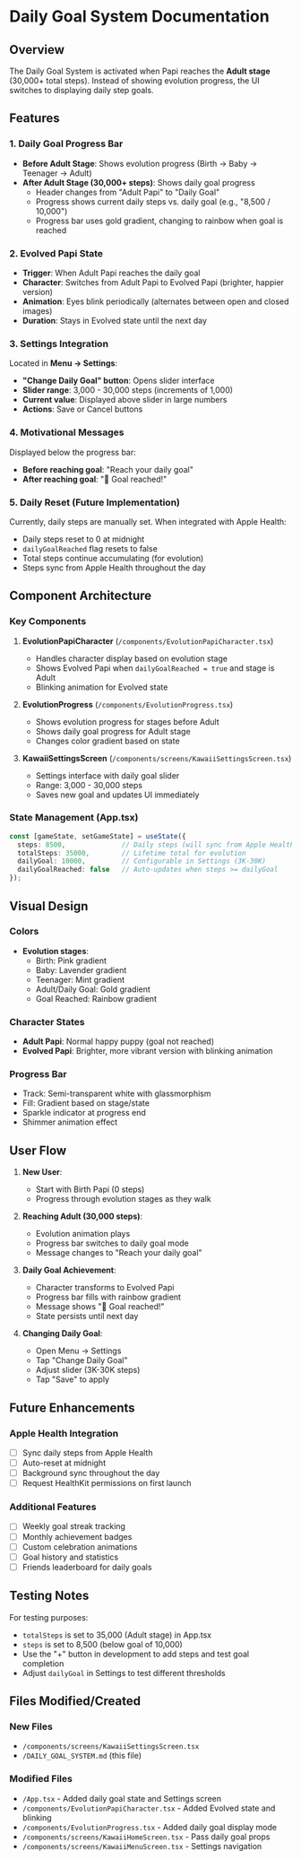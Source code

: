 # Daily Goal System Documentation

## Overview
The Daily Goal System is activated when Papi reaches the **Adult stage** (30,000+ total steps). Instead of showing evolution progress, the UI switches to displaying daily step goals.

## Features

### 1. Daily Goal Progress Bar
- **Before Adult Stage**: Shows evolution progress (Birth → Baby → Teenager → Adult)
- **After Adult Stage (30,000+ steps)**: Shows daily goal progress
  - Header changes from "Adult Papi" to "Daily Goal"
  - Progress shows current daily steps vs. daily goal (e.g., "8,500 / 10,000")
  - Progress bar uses gold gradient, changing to rainbow when goal is reached

### 2. Evolved Papi State
- **Trigger**: When Adult Papi reaches the daily goal
- **Character**: Switches from Adult Papi to Evolved Papi (brighter, happier version)
- **Animation**: Eyes blink periodically (alternates between open and closed images)
- **Duration**: Stays in Evolved state until the next day

### 3. Settings Integration
Located in **Menu → Settings**:
- **"Change Daily Goal" button**: Opens slider interface
- **Slider range**: 3,000 - 30,000 steps (increments of 1,000)
- **Current value**: Displayed above slider in large numbers
- **Actions**: Save or Cancel buttons

### 4. Motivational Messages
Displayed below the progress bar:
- **Before reaching goal**: "Reach your daily goal"
- **After reaching goal**: "🎉 Goal reached!"

### 5. Daily Reset (Future Implementation)
Currently, daily steps are manually set. When integrated with Apple Health:
- Daily steps reset to 0 at midnight
- `dailyGoalReached` flag resets to false
- Total steps continue accumulating (for evolution)
- Steps sync from Apple Health throughout the day

## Component Architecture

### Key Components
1. **EvolutionPapiCharacter** (`/components/EvolutionPapiCharacter.tsx`)
   - Handles character display based on evolution stage
   - Shows Evolved Papi when `dailyGoalReached = true` and stage is Adult
   - Blinking animation for Evolved state

2. **EvolutionProgress** (`/components/EvolutionProgress.tsx`)
   - Shows evolution progress for stages before Adult
   - Shows daily goal progress for Adult stage
   - Changes color gradient based on state

3. **KawaiiSettingsScreen** (`/components/screens/KawaiiSettingsScreen.tsx`)
   - Settings interface with daily goal slider
   - Range: 3,000 - 30,000 steps
   - Saves new goal and updates UI immediately

### State Management (App.tsx)
```typescript
const [gameState, setGameState] = useState({
  steps: 8500,              // Daily steps (will sync from Apple Health)
  totalSteps: 35000,        // Lifetime total for evolution
  dailyGoal: 10000,         // Configurable in Settings (3K-30K)
  dailyGoalReached: false   // Auto-updates when steps >= dailyGoal
});
```

## Visual Design

### Colors
- **Evolution stages**:
  - Birth: Pink gradient
  - Baby: Lavender gradient
  - Teenager: Mint gradient
  - Adult/Daily Goal: Gold gradient
  - Goal Reached: Rainbow gradient

### Character States
- **Adult Papi**: Normal happy puppy (goal not reached)
- **Evolved Papi**: Brighter, more vibrant version with blinking animation

### Progress Bar
- Track: Semi-transparent white with glassmorphism
- Fill: Gradient based on stage/state
- Sparkle indicator at progress end
- Shimmer animation effect

## User Flow

1. **New User**:
   - Start with Birth Papi (0 steps)
   - Progress through evolution stages as they walk

2. **Reaching Adult (30,000 steps)**:
   - Evolution animation plays
   - Progress bar switches to daily goal mode
   - Message changes to "Reach your daily goal"

3. **Daily Goal Achievement**:
   - Character transforms to Evolved Papi
   - Progress bar fills with rainbow gradient
   - Message shows "🎉 Goal reached!"
   - State persists until next day

4. **Changing Daily Goal**:
   - Open Menu → Settings
   - Tap "Change Daily Goal"
   - Adjust slider (3K-30K steps)
   - Tap "Save" to apply

## Future Enhancements

### Apple Health Integration
- [ ] Sync daily steps from Apple Health
- [ ] Auto-reset at midnight
- [ ] Background sync throughout the day
- [ ] Request HealthKit permissions on first launch

### Additional Features
- [ ] Weekly goal streak tracking
- [ ] Monthly achievement badges
- [ ] Custom celebration animations
- [ ] Goal history and statistics
- [ ] Friends leaderboard for daily goals

## Testing Notes

For testing purposes:
- `totalSteps` is set to 35,000 (Adult stage) in App.tsx
- `steps` is set to 8,500 (below goal of 10,000)
- Use the "+" button in development to add steps and test goal completion
- Adjust `dailyGoal` in Settings to test different thresholds

## Files Modified/Created

### New Files
- `/components/screens/KawaiiSettingsScreen.tsx`
- `/DAILY_GOAL_SYSTEM.md` (this file)

### Modified Files
- `/App.tsx` - Added daily goal state and Settings screen
- `/components/EvolutionPapiCharacter.tsx` - Added Evolved state and blinking
- `/components/EvolutionProgress.tsx` - Added daily goal display mode
- `/components/screens/KawaiiHomeScreen.tsx` - Pass daily goal props
- `/components/screens/KawaiiMenuScreen.tsx` - Settings navigation
